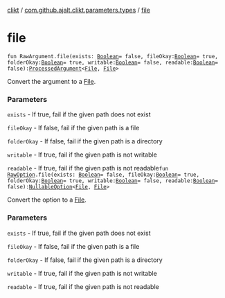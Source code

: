 [clikt](../index.md) / [com.github.ajalt.clikt.parameters.types](index.md) / [file](./file.md)

# file

`fun RawArgument.file(exists: `[`Boolean`](https://kotlinlang.org/api/latest/jvm/stdlib/kotlin/-boolean/index.html)` = false, fileOkay: `[`Boolean`](https://kotlinlang.org/api/latest/jvm/stdlib/kotlin/-boolean/index.html)` = true, folderOkay: `[`Boolean`](https://kotlinlang.org/api/latest/jvm/stdlib/kotlin/-boolean/index.html)` = true, writable: `[`Boolean`](https://kotlinlang.org/api/latest/jvm/stdlib/kotlin/-boolean/index.html)` = false, readable: `[`Boolean`](https://kotlinlang.org/api/latest/jvm/stdlib/kotlin/-boolean/index.html)` = false): `[`ProcessedArgument`](../com.github.ajalt.clikt.parameters.arguments/-processed-argument/index.md)`<`[`File`](https://docs.oracle.com/javase/6/docs/api/java/io/File.html)`, `[`File`](https://docs.oracle.com/javase/6/docs/api/java/io/File.html)`>`

Convert the argument to a [File](https://docs.oracle.com/javase/6/docs/api/java/io/File.html).

### Parameters

`exists` - If true, fail if the given path does not exist

`fileOkay` - If false, fail if the given path is a file

`folderOkay` - If false, fail if the given path is a directory

`writable` - If true, fail if the given path is not writable

`readable` - If true, fail if the given path is not readable`fun `[`RawOption`](../com.github.ajalt.clikt.parameters.options/-raw-option.md)`.file(exists: `[`Boolean`](https://kotlinlang.org/api/latest/jvm/stdlib/kotlin/-boolean/index.html)` = false, fileOkay: `[`Boolean`](https://kotlinlang.org/api/latest/jvm/stdlib/kotlin/-boolean/index.html)` = true, folderOkay: `[`Boolean`](https://kotlinlang.org/api/latest/jvm/stdlib/kotlin/-boolean/index.html)` = true, writable: `[`Boolean`](https://kotlinlang.org/api/latest/jvm/stdlib/kotlin/-boolean/index.html)` = false, readable: `[`Boolean`](https://kotlinlang.org/api/latest/jvm/stdlib/kotlin/-boolean/index.html)` = false): `[`NullableOption`](../com.github.ajalt.clikt.parameters.options/-nullable-option.md)`<`[`File`](https://docs.oracle.com/javase/6/docs/api/java/io/File.html)`, `[`File`](https://docs.oracle.com/javase/6/docs/api/java/io/File.html)`>`

Convert the option to a [File](https://docs.oracle.com/javase/6/docs/api/java/io/File.html).

### Parameters

`exists` - If true, fail if the given path does not exist

`fileOkay` - If false, fail if the given path is a file

`folderOkay` - If false, fail if the given path is a directory

`writable` - If true, fail if the given path is not writable

`readable` - If true, fail if the given path is not readable